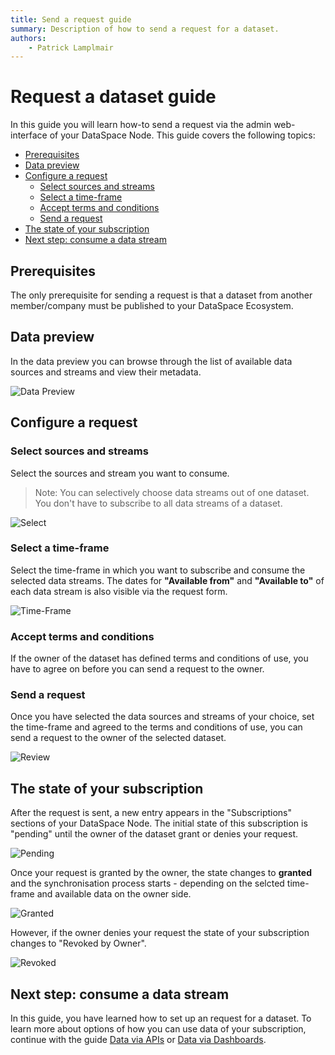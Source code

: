 ```yaml
---
title: Send a request guide
summary: Description of how to send a request for a dataset.
authors:
    - Patrick Lamplmair
---
```


# Request a dataset guide

In this guide you will learn how-to send a request via the admin web-interface of your DataSpace Node. This guide covers the following topics:

- [Prerequisites](/guides/guide-request-dataset/#prerequisites)
- [Data preview](/guides/guide-request-dataset/#data-preview)
- [Configure a request](/guides/guide-request-dataset/#configure-a-request)
    - [Select sources and streams](/guides/guide-request-dataset/#select-sources-and-streams)
    - [Select a time-frame](/guides/guide-request-dataset/#select-a-time-frame)
    - [Accept terms and conditions](/guides/guide-request-dataset/#accept-terms-and-conditions)
    - [Send a request](/guides/guide-request-dataset/#send-a-request)
- [The state of your subscription](/guides/guide-request-dataset/#the-state-of-your-subscription)
- [Next step: consume a data stream](/guides/guide-request-dataset/#next-step-consume-a-data-stream)

## Prerequisites

The only prerequisite for sending a request is that a dataset from another member/company must be published to your DataSpace Ecosystem.

## Data preview

In the data preview you can browse through the list of available data sources and streams and view their metadata.

![Data Preview](img/request-dataset-data-preview.png)

## Configure a request

### Select sources and streams

Select the sources and stream you want to consume.
>Note: You can selectively choose data streams out of one dataset. You don't have to subscribe to all data streams of a dataset.

![Select](img/request-dataset-select.png)

### Select a time-frame

Select the time-frame in which you want to subscribe and consume the selected data streams. The dates for **"Available from"** and **"Available to"** of each data stream is also visible via the request form.

![Time-Frame](img/request-dataset-time-frame.png)

### Accept terms and conditions

If the owner of the dataset has defined terms and conditions of use, you have to agree on before you can send a request to the owner.

### Send a request

Once you have selected the data sources and streams of your choice, set the time-frame and agreed to the terms and conditions of use, you can send a request to the owner of the selected dataset.

![Review](img/request-dataset-review.png)

## The state of your subscription

After the request is sent, a new entry appears in the "Subscriptions" sections of your DataSpace Node. The initial state of this subscription is "pending" until the owner of the dataset grant or denies your request.

![Pending](img/request-dataset-pending.png)

Once your request is granted by the owner, the state changes to **granted** and the synchronisation process starts - depending on the selcted time-frame and available data on the owner side.

![Granted](img/request-dataset-granted.png)

However, if the owner denies your request the state of your subscription changes to "Revoked by Owner".

![Revoked](img/request-dataset-revoked.png)

## Next step: consume a data stream

In this guide, you have learned how to set up an request for a dataset. To learn more about options of how you can use data of your subscription, continue with the guide [Data via APIs](/guides/guide-data-via-apis) or [Data via Dashboards](/guides/guide-data-via-dashboards).
